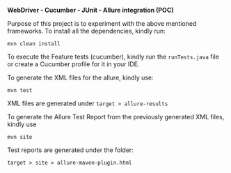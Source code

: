 **WebDriver - Cucumber - JUnit - Allure integration (POC)**

Purpose of this project is to experiment with the above mentioned frameworks.
To install all the dependencies, kindly run:

```mvn clean install```

To execute the Feature tests (cucumber), kindly run the `runTests.java` file or create a Cucumber profile for it in your IDE.


To generate the XML files for the allure, kindly use:

```mvn test```

XML files are generated under 
```target > allure-results```

To generate the Allure Test Report from the previously generated XML files, kindly use


```mvn site```

Test reports are generated under the folder: 

```target > site > allure-maven-plugin.html```